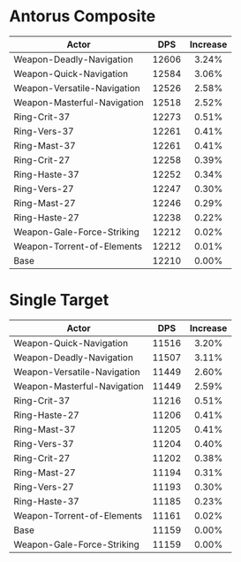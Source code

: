 # Antorus Composite
| Actor | DPS | Increase |
|---|:---:|:---:|
|Weapon-Deadly-Navigation|12606|3.24%|
|Weapon-Quick-Navigation|12584|3.06%|
|Weapon-Versatile-Navigation|12526|2.58%|
|Weapon-Masterful-Navigation|12518|2.52%|
|Ring-Crit-37|12273|0.51%|
|Ring-Vers-37|12261|0.41%|
|Ring-Mast-37|12261|0.41%|
|Ring-Crit-27|12258|0.39%|
|Ring-Haste-37|12252|0.34%|
|Ring-Vers-27|12247|0.30%|
|Ring-Mast-27|12246|0.29%|
|Ring-Haste-27|12238|0.22%|
|Weapon-Gale-Force-Striking|12212|0.02%|
|Weapon-Torrent-of-Elements|12212|0.01%|
|Base|12210|0.00%|

# Single Target
| Actor | DPS | Increase |
|---|:---:|:---:|
|Weapon-Quick-Navigation|11516|3.20%|
|Weapon-Deadly-Navigation|11507|3.11%|
|Weapon-Versatile-Navigation|11449|2.60%|
|Weapon-Masterful-Navigation|11449|2.59%|
|Ring-Crit-37|11216|0.51%|
|Ring-Haste-27|11206|0.41%|
|Ring-Mast-37|11205|0.41%|
|Ring-Vers-37|11204|0.40%|
|Ring-Crit-27|11202|0.38%|
|Ring-Mast-27|11194|0.31%|
|Ring-Vers-27|11193|0.30%|
|Ring-Haste-37|11185|0.23%|
|Weapon-Torrent-of-Elements|11161|0.02%|
|Base|11159|0.00%|
|Weapon-Gale-Force-Striking|11159|0.00%|
